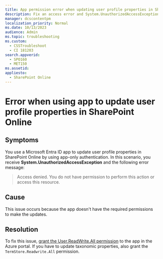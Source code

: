 ```yaml
---
title: App permission error when updating user profile properties in SharePoint
description: Fix an access error and System.UnauthorizedAccessException when you use an Entra ID app to update user profile properties in SharePoint Online by using app-only authentication.
manager: dcscontentpm
localization_priority: Normal
ms.date: 10/13/2023
audience: Admin
ms.topic: troubleshooting
ms.custom:
  - CSSTroubleshoot
  - CI 181203
search.appverid: 
  - SPO160
  - MET150
ms.assetid: 
appliesto: 
  - SharePoint Online
---
```

# Error when using app to update user profile properties in SharePoint Online

## Symptoms

You use a Microsoft Entra ID app to update user profile properties in SharePoint Online by using app-only authentication. In this scenario, you receive **System.UnauthorizedAccessException** and the following error message:

> Access denied. You do not have permission to perform this action or access this resource.

## Cause

This issue occurs because the app doesn't have the required permissions to make the updates.

## Resolution

To fix this issue, [grant the User.ReadWrite.All permission](/sharepoint/dev/solution-guidance/security-apponly-azuread) to the app in the Azure portal. If you have to update taxonomic properties, also grant the `TermStore.Readwrite.All` permission.
